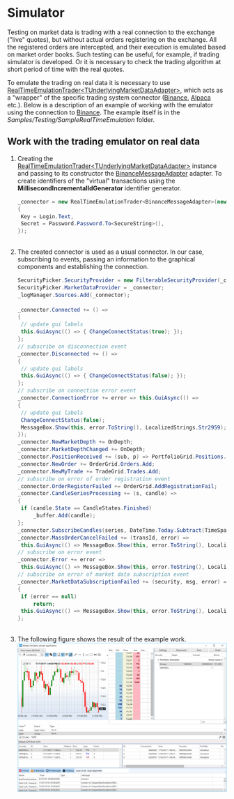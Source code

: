 # Simulator

Testing on market data is trading with a real connection to the exchange ("live" quotes), but without actual orders registering on the exchange. All the registered orders are intercepted, and their execution is emulated based on market order books. Such testing can be useful, for example, if trading simulator is developed. Or it is necessary to check the trading algorithm at short period of time with the real quotes. 

To emulate the trading on real data it is necessary to use [RealTimeEmulationTrader\<TUnderlyingMarketDataAdapter\>](xref:StockSharp.Algo.Testing.RealTimeEmulationTrader`1), which acts as a "wrapper" of the specific trading system connector ([Binance](../connectors/crypto_exchanges/binance.md), [Alpaca](../connectors/stock_market/alpaca.md) etc.). Below is a description of an example of working with the emulator using the connection to [Binance](../connectors/crypto_exchanges/binance.md). The example itself is in the *Samples\/Testing\/SampleRealTimeEmulation* folder. 

## Work with the trading emulator on real data

1. Creating the [RealTimeEmulationTrader\<TUnderlyingMarketDataAdapter\>](xref:StockSharp.Algo.Testing.RealTimeEmulationTrader`1) instance and passing to its constructor the [BinanceMessageAdapter](xref:StockSharp.Binance.BinanceMessageAdapter) adapter. To create identifiers of the "virtual" transactions using the **MillisecondIncrementalIdGenerator** identifier generator. 

   ```cs
   _connector = new RealTimeEmulationTrader<BinanceMessageAdapter>(new SmartComMessageAdapter(new MillisecondIncrementalIdGenerator())
   {
   	Key = Login.Text,
   	Secret = Password.Password.To<SecureString>(),
   });
   					  
   ```
2. The created connector is used as a usual connector. In our case, subscribing to events, passing an information to the graphical components and establishing the connection. 

   ```cs
   SecurityPicker.SecurityProvider = new FilterableSecurityProvider(_connector);
   SecurityPicker.MarketDataProvider = _connector;
   _logManager.Sources.Add(_connector);
   					
   _connector.Connected += () =>
   {
   	// update gui labels
   	this.GuiAsync(() => { ChangeConnectStatus(true); });
   };
   // subscribe on disconnection event
   _connector.Disconnected += () =>
   {
   	// update gui labels
   	this.GuiAsync(() => { ChangeConnectStatus(false); });
   };
   // subscribe on connection error event
   _connector.ConnectionError += error => this.GuiAsync(() =>
   {
   	// update gui labels
   	ChangeConnectStatus(false);
   	MessageBox.Show(this, error.ToString(), LocalizedStrings.Str2959);
   });
   _connector.NewMarketDepth += OnDepth;
   _connector.MarketDepthChanged += OnDepth;
   _connector.PositionReceived += (sub, p) => PortfolioGrid.Positions.TryAdd(p);
   _connector.NewOrder += OrderGrid.Orders.Add;
   _connector.NewMyTrade += TradeGrid.Trades.Add;
   // subscribe on error of order registration event
   _connector.OrderRegisterFailed += OrderGrid.AddRegistrationFail;
   _connector.CandleSeriesProcessing += (s, candle) =>
   {
   	if (candle.State == CandleStates.Finished)
   		_buffer.Add(candle);
   };
   _connector.SubscribeCandles(series, DateTime.Today.Subtract(TimeSpan.FromDays(5)), DateTime.Now);	
   _connector.MassOrderCancelFailed += (transId, error) =>
   	this.GuiAsync(() => MessageBox.Show(this, error.ToString(), LocalizedStrings.Str716));
   // subscribe on error event
   _connector.Error += error =>
   	this.GuiAsync(() => MessageBox.Show(this, error.ToString(), LocalizedStrings.Str2955));
   // subscribe on error of market data subscription event
   _connector.MarketDataSubscriptionFailed += (security, msg, error) =>
   {
   	if (error == null)
   		return;
   	this.GuiAsync(() => MessageBox.Show(this, error.ToString(), LocalizedStrings.Str2956Params.Put(msg.DataType, security)));
   };
   					  
   ```
3. The following figure shows the result of the example work. ![sample realtaime emulation](../../../images/sample_realtaime_emulation.png)
